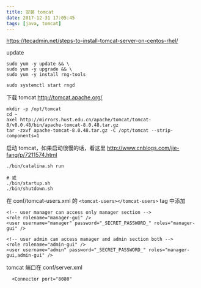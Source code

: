 ```yaml
---
title: 安装 tomcat
date: 2017-12-31 17:05:45
tags: [java, tomcat]
---
```


<https://tecadmin.net/steps-to-install-tomcat-server-on-centos-rhel/>

<!--more-->

update

```
sudo yum -y update && \
sudo yum -y upgrade && \
sudo yum -y install rng-tools

sudo systemctl start rngd
```

下载 tomcat <http://tomcat.apache.org/>

```
mkdir -p /opt/tomcat
cd ~
axel http://mirrors.hust.edu.cn/apache/tomcat/tomcat-8/v8.0.48/bin/apache-tomcat-8.0.48.tar.gz
tar -zxvf apache-tomcat-8.0.48.tar.gz -C /opt/tomcat --strip-components=1
```

启动 tomcat，如果启动很慢的话，看这里 <http://www.cnblogs.com/jie-fang/p/7211574.html>

```
./bin/catalina.sh run

# 或
./bin/startup.sh
./bin/shutdown.sh
```

在 conf/tomcat-users.xml 的 `<tomcat-users></tomcat-users>` tag 中添加

```
<!-- user manager can access only manager section -->
<role rolename="manager-gui" />
<user username="manager" password="_SECRET_PASSWORD_" roles="manager-gui" />

<!-- user admin can access manager and admin section both -->
<role rolename="admin-gui" />
<user username="admin" password="_SECRET_PASSWORD_" roles="manager-gui,admin-gui" />
```


tomcat 端口在 conf/server.xml

```
  <Connector port="8080"
```

